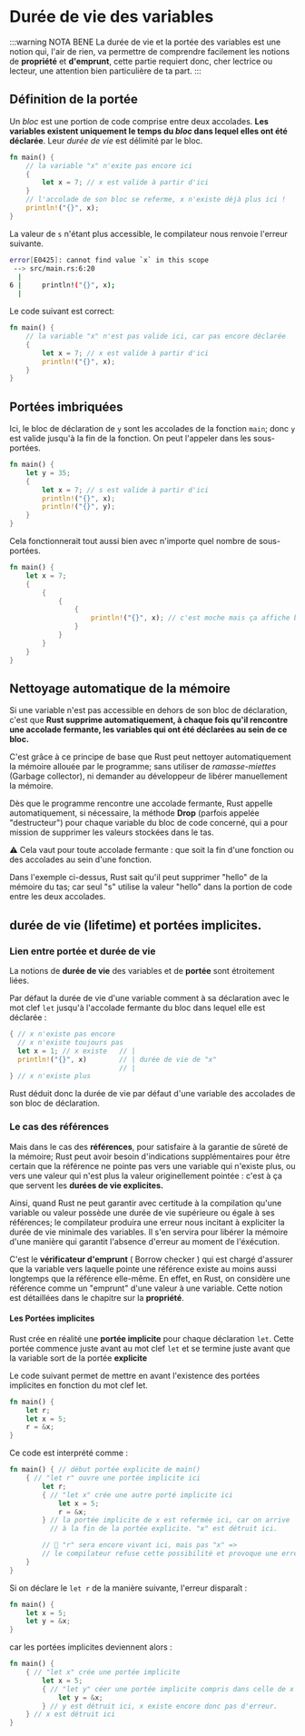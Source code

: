 # Durée de vie des variables

:::warning NOTA BENE
La durée de vie et la portée des variables est une notion qui, l'air de rien, va  permettre de comprendre facilement les notions de **propriété** et **d'emprunt**, cette partie requiert donc, cher lectrice ou lecteur, une attention bien particulière de ta part.
:::

## Définition de la portée

Un _bloc_ est une portion de code comprise entre deux accolades. **Les variables existent uniquement le temps du _bloc_ dans lequel elles ont été déclarée**. Leur *durée de vie* est délimité par le bloc.

```rust
fn main() {
    // la variable "x" n'exite pas encore ici
    {
        let x = 7; // x est valide à partir d'ici
    }
    // l'accolade de son bloc se referme, x n'existe déjà plus ici !
    println!("{}", x);
}
```

La valeur de `s` n'étant plus accessible, le compilateur nous renvoie l'erreur suivante.

```sh
error[E0425]: cannot find value `x` in this scope
 --> src/main.rs:6:20
  |
6 |     println!("{}", x);
  |
```

Le code suivant est correct:

```rust
fn main() {
    // la variable "x" n'est pas valide ici, car pas encore déclarée
    {
        let x = 7; // x est valide à partir d'ici
        println!("{}", x);
    }
}
```

## Portées imbriquées

Ici, le bloc de déclaration de `y` sont les accolades de la fonction `main`; donc `y`  est valide jusqu'à la fin de la fonction. On peut l'appeler dans les sous-portées.

```rust
fn main() {
    let y = 35;
    {
        let x = 7; // s est valide à partir d'ici
        println!("{}", x);
        println!("{}", y);
    }
}
```

Cela fonctionnerait tout aussi bien avec n'importe quel nombre de sous-portées.

```rust
fn main() {
    let x = 7;
    {
        {
            {
                {
                    println!("{}", x); // c'est moche mais ça affiche bien 7 \o/
                }
            }
        }
    }
}
```

## Nettoyage automatique de la mémoire

Si une variable n'est pas accessible en dehors de son bloc de déclaration, c'est que **Rust supprime automatiquement, à chaque fois qu'il rencontre une accolade fermante, les variables qui ont été déclarées au sein de ce bloc.**

C'est grâce à ce principe de base que Rust peut nettoyer automatiquement la mémoire allouée par le programme; sans utiliser de *ramasse-miettes* (Garbage collector), ni demander au développeur de libérer manuellement la mémoire. 

Dès que le programme rencontre une accolade fermante, Rust appelle automatiquement, si nécessaire, la méthode **Drop** (parfois appelée "destructeur") pour chaque variable du bloc de code concerné, qui a pour mission de supprimer les valeurs stockées dans le tas.

⚠️ Cela vaut pour toute accolade fermante : que soit la fin d'une fonction ou des accolades au sein d'une fonction.

Dans l'exemple ci-dessus, Rust sait qu'il peut supprimer "hello" de la mémoire du tas; car seul "s" utilise la valeur "hello" dans la portion de code entre les deux accolades.

## durée de vie (lifetime) et portées implicites.

### Lien entre portée et durée de vie

La notions de **durée de vie** des variables et de **portée** sont étroitement liées.

Par défaut la durée de vie d'une variable comment à sa déclaration avec le mot clef `let` jusqu'à l'accolade fermante du bloc dans lequel elle est déclarée :

```rust
{ // x n'existe pas encore
  // x n'existe toujours pas
  let x = 1; // x existe   // |
  println!("{}", x)        // | durée de vie de "x"
                           // |
} // x n'existe plus
```

Rust déduit donc la durée de vie par défaut d'une variable des accolades de son bloc de déclaration.

### Le cas des références

Mais dans le cas des **références**, pour satisfaire à la garantie de sûreté de la mémoire; Rust peut avoir besoin d'indications supplémentaires pour être certain que la référence ne pointe pas vers une variable qui n'existe plus, ou vers une valeur qui n'est plus la valeur originellement pointée : c'est à ça que servent les **durées de vie explicites.**

Ainsi, quand Rust ne peut garantir avec certitude à la compilation qu'une variable ou valeur possède une durée de vie supérieure ou égale à ses références; le compilateur produira une erreur nous incitant à expliciter la durée de vie minimale des variables. Il s'en servira pour libérer la mémoire d'une manière qui garantit l'absence d'erreur au moment de l'éxécution.

C'est le **vérificateur d'emprunt** ( Borrow checker ) qui est chargé d'assurer que la variable vers laquelle pointe une référence existe au moins aussi longtemps que la référence elle-même. En effet, en Rust, on considère une référence comme un "emprunt" d'une valeur à une variable. Cette notion est détaillées dans le chapitre sur la **propriété**.

#### Les Portées implicites

Rust crée en réalité une **portée implicite** pour chaque déclaration `let`. Cette portée commence juste avant au mot clef `let` et se termine juste avant que la variable sort de la portée **explicite**

Le code suivant permet de mettre en avant l'existence des portées implicites en fonction du mot clef let.

```rust
fn main() {
    let r;
    let x = 5;
    r = &x;
}
```

Ce code est interprété comme :

```rust
fn main() { // début portée explicite de main()
    { // "let r" ouvre une portée implicite ici
        let r;
        { // "let x" crée une autre porté implicite ici
            let x = 5;
            r = &x;
        } // la portée implicite de x est refermée ici, car on arrive
          // à la fin de la portée explicite. "x" est détruit ici.

        // 🚨 "r" sera encore vivant ici, mais pas "x" =>
        // le compilateur refuse cette possibilité et provoque une erreur.
    }
}
```

Si on déclare le `let r` de la manière suivante, l'erreur disparaît :

```rust
fn main() {
    let x = 5;
    let y = &x;
}
```

car les portées implicites deviennent alors :

```rust
fn main() {
    { // "let x" crée une portée implicite
        let x = 5;
        { // "let y" céer une portée implicite compris dans celle de x
            let y = &x;
        } // y est détruit ici, x existe encore donc pas d'erreur.
    } // x est détruit ici
}
```
